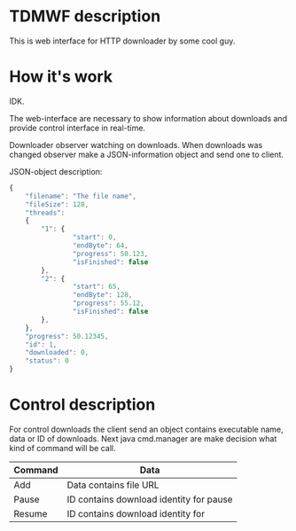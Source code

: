 # TDMWF description #
This is web interface for HTTP downloader by some cool guy.


# How it's work #
IDK.

The web-interface are necessary to show information about downloads and provide control interface in real-time.

Downloader observer watching on downloads.
When downloads was changed observer make a JSON-information object and send one to client.

JSON-object description:

```javascript
{
    "filename": "The file name",
    "fileSize": 128,
    "threads":
    {
        "1": {
                "start": 0,
                "endByte": 64,
                "progress": 50.123,
                "isFinished": false
        },
        "2": {
                "start": 65,
                "endByte": 128,
                "progress": 55.12,
                "isFinished": false
        },
    },
    "progress": 50.12345,
    "id": 1,
    "downloaded": 0,
    "status": 0
}
```

# Control description #

For control downloads the client send an object contains executable name, data or ID of downloads.
Next java cmd.manager are make decision what kind of command will be call.

Command | Data
------------ | -------------
Add | Data contains file URL
Pause | ID contains download identity for pause
Resume | ID contains download identity for
